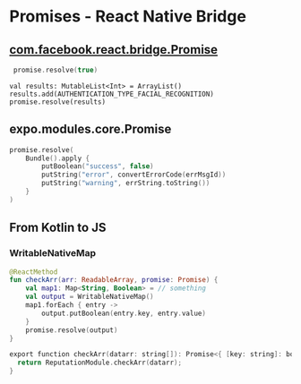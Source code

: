 # Promises - React Native Bridge

## [com.facebook.react.bridge.Promise](https://github.com/facebook/react-native/blob/main/ReactAndroid/src/main/java/com/facebook/react/bridge/Promise.java)

```kotlin
 promise.resolve(true)
```

```
val results: MutableList<Int> = ArrayList()
results.add(AUTHENTICATION_TYPE_FACIAL_RECOGNITION)
promise.resolve(results)
```

## expo.modules.core.Promise

```kotlin
promise.resolve(    
    Bundle().apply {        
        putBoolean("success", false)        
        putString("error", convertErrorCode(errMsgId))        
        putString("warning", errString.toString())    
    }
)
```

## From Kotlin to JS

### WritableNativeMap

```kotlin
@ReactMethod
fun checkArr(arr: ReadableArray, promise: Promise) {
    val map1: Map<String, Boolean> = // something
    val output = WritableNativeMap()
    map1.forEach { entry ->
        output.putBoolean(entry.key, entry.value)
    }
    promise.resolve(output)
}
```

```kotlin
export function checkArr(datarr: string[]): Promise<{ [key: string]: boolean }> {
  return ReputationModule.checkArr(datarr);
}
```
